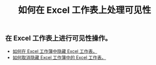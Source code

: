 ﻿---
title: 如何在 Excel 工作表上处理可见性
second_title: Aspose.Cells Cloud Documen
linktitle: 可见性
type: docs
url: /zh/worksheets/panes/
keywords: How to work with visibility on an Excel worksheet
description: Aspose.Cells Cloud REST API 支持在 Excel 工作表上进行可视化操作。SDK 支持多种开发语言，包括 Android、C#、Go、Java、NodeJS、Perl、PHP、Python、Ruby 和 Swift。
weight: 20
kwords: Excel、Office 云、REST API、电子表格、PDF、CSV、Json、Markdown、如何在 Excel 工作表上设置可见性
---
## 在 Excel 工作表上进行可见性操作。

- [如何在 Excel 工作簿中隐藏 Excel 工作表。](/cells/zh/worksheets/hide/) 
- [如何取消隐藏 Excel 工作簿中的 Excel 工作表。](/cells/zh/worksheets/unhide/) 


